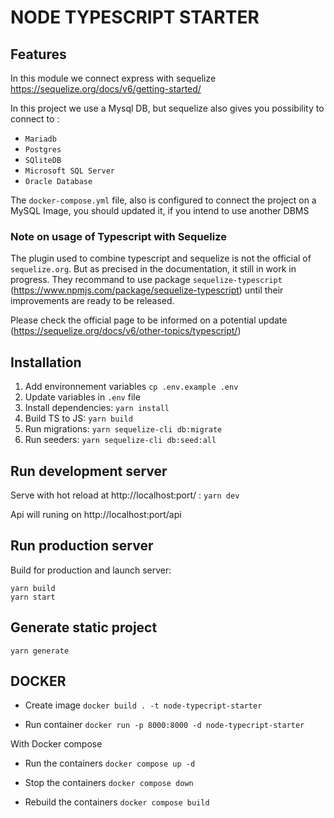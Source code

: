 # NODE TYPESCRIPT STARTER

## Features

In this module we connect express with sequelize
https://sequelize.org/docs/v6/getting-started/

In this project we use a Mysql DB, but sequelize also gives you possibility to connect to : 
- `Mariadb`
- `Postgres`
- `SQliteDB`
- `Microsoft SQL Server`
- `Oracle Database`	

The `docker-compose.yml` file, also is configured to connect the project on a MySQL Image, you should updated it, if you intend to use another DBMS


### Note on usage of Typescript with Sequelize

The plugin used to combine typescript and sequelize is not the official of `sequelize.org`.
But as precised in the documentation, it still in work in progress. They recommand to use package `sequelize-typescript` 
(https://www.npmjs.com/package/sequelize-typescript) until their improvements are ready to be released.

Please check the official page to be informed on a potential update (https://sequelize.org/docs/v6/other-topics/typescript/)

## Installation

1. Add environnement variables `cp .env.example .env`
2. Update variables in `.env` file
3. Install dependencies: `yarn install`
4. Build TS to JS: `yarn build`
5. Run migrations: `yarn sequelize-cli db:migrate`
6. Run seeders: `yarn sequelize-cli db:seed:all`

## Run development server

Serve with hot reload at http://localhost:port/ : `yarn dev`

Api will runing on  http://localhost:port/api

## Run production server

Build for production and launch server:

```
yarn build
yarn start
```

## Generate static project

`yarn generate`


## DOCKER

- Create image `docker build . -t node-typecript-starter`

- Run container `docker run -p 8000:8000 -d node-typecript-starter`

With Docker compose

- Run the containers `docker compose up -d`

- Stop the containers `docker compose down`

- Rebuild the containers `docker compose build`